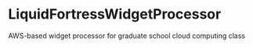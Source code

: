 # LiquidFortressWidgetProcessor
AWS-based widget processor for graduate school cloud computing class
